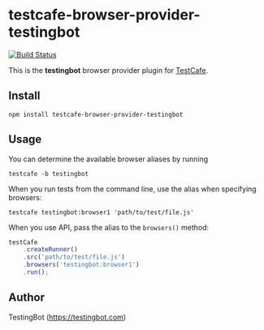 # testcafe-browser-provider-testingbot
[![Build Status](https://travis-ci.org/testingbot/testcafe-browser-provider-testingbot.svg)](https://travis-ci.org/testingbot/testcafe-browser-provider-testingbot)

This is the **testingbot** browser provider plugin for [TestCafe](http://devexpress.github.io/testcafe).

## Install

```
npm install testcafe-browser-provider-testingbot
```

## Usage


You can determine the available browser aliases by running
```
testcafe -b testingbot
```

When you run tests from the command line, use the alias when specifying browsers:

```
testcafe testingbot:browser1 'path/to/test/file.js'
```


When you use API, pass the alias to the `browsers()` method:

```js
testCafe
    .createRunner()
    .src('path/to/test/file.js')
    .browsers('testingbot:browser1')
    .run();
```

## Author
TestingBot (https://testingbot.com)
